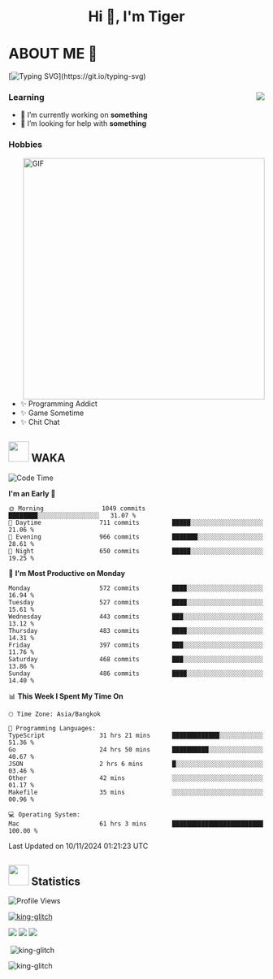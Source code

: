 <h1 align="center">Hi 👋, I'm Tiger</h1>




# ABOUT ME 💬

[![Typing SVG](https://readme-typing-svg.herokuapp.com?color=22F771&vCenter=true&lines=A+perssionate+developer+from+nowhere.)](https://git.io/typing-svg)

<div>
 <img align="right" src="https://spotify-github-profile.vercel.app/api/view?uid=12129734423&cover_image=false&theme=default&bar_color=22d016&bar_color_cover=true" />
 <h3>Learning</h3>
 
 <ul>
  <li>🔭 I’m currently working on <b>something</b></li>
  <li>🤝 I’m looking for help with <b>something</b></li>
 </ul>
 
</div>
<div>
 <h3>Hobbies</h3>
 <img align="right" height="475px"  alt="GIF" src="https://i.pinimg.com/originals/1f/b7/db/1fb7dbee557e5ed509f7517da8a84d58.gif" />
 <ul>
  <li>✨ Programming Addict</li>
  <li>✨ Game Sometime</li>
  <li>✨ Chit Chat</li>
 </ul>
 
</div>



## <img height="40" src="https://raw.githubusercontent.com/innng/innng/master/assets/kyubey.gif"/> WAKA

<!--START_SECTION:waka-->
![Code Time](http://img.shields.io/badge/Code%20Time-2%2C839%20hrs%205%20mins-blue)

**I'm an Early 🐤** 

```text
🌞 Morning                1049 commits        ████████░░░░░░░░░░░░░░░░░   31.07 % 
🌆 Daytime                711 commits         █████░░░░░░░░░░░░░░░░░░░░   21.06 % 
🌃 Evening                966 commits         ███████░░░░░░░░░░░░░░░░░░   28.61 % 
🌙 Night                  650 commits         █████░░░░░░░░░░░░░░░░░░░░   19.25 % 
```
📅 **I'm Most Productive on Monday** 

```text
Monday                   572 commits         ████░░░░░░░░░░░░░░░░░░░░░   16.94 % 
Tuesday                  527 commits         ████░░░░░░░░░░░░░░░░░░░░░   15.61 % 
Wednesday                443 commits         ███░░░░░░░░░░░░░░░░░░░░░░   13.12 % 
Thursday                 483 commits         ████░░░░░░░░░░░░░░░░░░░░░   14.31 % 
Friday                   397 commits         ███░░░░░░░░░░░░░░░░░░░░░░   11.76 % 
Saturday                 468 commits         ███░░░░░░░░░░░░░░░░░░░░░░   13.86 % 
Sunday                   486 commits         ████░░░░░░░░░░░░░░░░░░░░░   14.40 % 
```


📊 **This Week I Spent My Time On** 

```text
🕑︎ Time Zone: Asia/Bangkok

💬 Programming Languages: 
TypeScript               31 hrs 21 mins      █████████████░░░░░░░░░░░░   51.36 % 
Go                       24 hrs 50 mins      ██████████░░░░░░░░░░░░░░░   40.67 % 
JSON                     2 hrs 6 mins        █░░░░░░░░░░░░░░░░░░░░░░░░   03.46 % 
Other                    42 mins             ░░░░░░░░░░░░░░░░░░░░░░░░░   01.17 % 
Makefile                 35 mins             ░░░░░░░░░░░░░░░░░░░░░░░░░   00.96 % 

💻 Operating System: 
Mac                      61 hrs 3 mins       █████████████████████████   100.00 % 
```


 Last Updated on 10/11/2024 01:21:23 UTC
<!--END_SECTION:waka-->
## <img height="40" src="https://raw.githubusercontent.com/innng/innng/master/assets/kyubey.gif"/> Statistics
![Profile Views](https://komarev.com/ghpvc/?username=king-glitch)  

<p align="left"> 
 <a href="https://github.com/ryo-ma/github-profile-trophy">
  <img src="https://github-profile-trophy.vercel.app/?username=king-glitch&theme=dracula" alt="king-glitch" />
 </a> </p>

![](https://github-profile-summary-cards.vercel.app/api/cards/profile-details?username=king-glitch&theme=dracula)
![](https://github-profile-summary-cards.vercel.app/api/cards/stats?username=king-glitch&theme=dracula) 
![](https://github-profile-summary-cards.vercel.app/api/cards/productive-time?username=king-glitch&theme=dracula)


<p>&nbsp;<img align="center" src="https://github-readme-stats.vercel.app/api?username=king-glitch&theme=dracula" alt="king-glitch" /></p>

<p><img align="center" src="https://github-readme-streak-stats.herokuapp.com/?user=king-glitch&theme=dracula" alt="king-glitch" /></p>
